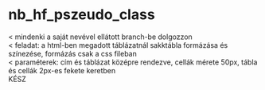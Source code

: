 # nb_hf_pszeudo_class
< mindenki a saját nevével ellátott branch-be dolgozzon  
< feladat: a html-ben megadott táblázatnál sakktábla formázása és színezése, formázás csak a css fileban  
< paraméterek: cím és táblázat középre rendezve, cellák mérete 50px, tábla és cellák 2px-es fekete keretben  
KÉSZ
